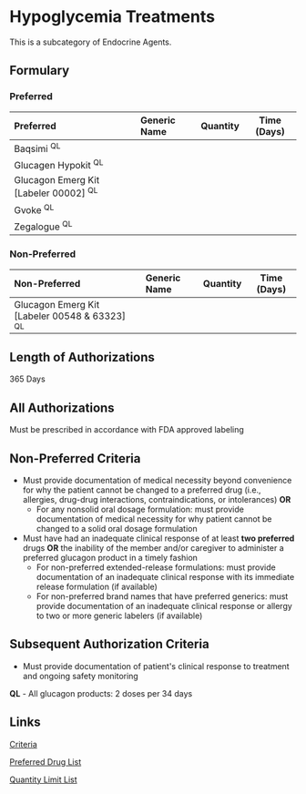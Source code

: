 # Hypoglycemia Treatments

This is a subcategory of Endocrine Agents.

## Formulary

### Preferred

| Preferred                             | Generic Name | Quantity | Time (Days) |
| :------------------------------------ | :----------- | :------: | :---------: |
| Baqsimi <sup>QL</sup>                            |              |          |             |
| Glucagen Hypokit <sup>QL</sup>                      |              |          |             |
| Glucagon Emerg Kit [Labeler 00002] <sup>QL</sup>    |              |          |             |
| Gvoke <sup>QL</sup>                           |              |          |             |
| Zegalogue <sup>QL</sup>                             |              |          |             |

### Non-Preferred

| Non-Preferred                                 | Generic Name | Quantity | Time (Days) |
| :-------------------------------------------- | :----------- | :------: | :---------: |
| Glucagon Emerg Kit [Labeler 00548 & 63323] <sup>QL</sup> |              |          |             |

## Length of Authorizations

365 Days

## All Authorizations

Must be prescribed in accordance with FDA approved labeling

## Non-Preferred Criteria

- Must provide documentation of medical necessity beyond convenience for why the patient cannot be changed to a preferred drug (i.e., allergies, drug-drug interactions, contraindications, or intolerances) **OR**
    - For any nonsolid oral dosage formulation: must provide documentation of medical necessity for why patient cannot be changed to a solid oral dosage formulation
- Must have had an inadequate clinical response of at least **two preferred** drugs **OR** the inability of the member and/or caregiver to administer a preferred glucagon product in a timely fashion
    - For non-preferred extended-release formulations: must provide documentation of an inadequate clinical response with its immediate release formulation (if available)
    - For non-preferred brand names that have preferred generics: must provide documentation of an inadequate clinical response or allergy to two or more generic labelers (if available)

## Subsequent Authorization Criteria

- Must provide documentation of patient's clinical response to treatment and ongoing safety monitoring

**QL** - All glucagon products: 2 doses per 34 days 

## Links

[Criteria](https://pharmacy.medicaid.ohio.gov/sites/default/files/20230101_UPDL%20_Criteria_APPROVED.pdf#page=52)

[Preferred Drug List](https://pharmacy.medicaid.ohio.gov/sites/default/files/20230101_UPDL_APPROVED_12.13.22.pdf#page=20)

[Quantity Limit List](https://pharmacy.medicaid.ohio.gov/sites/default/files/20230101_Ohio_Medicaid_Quantity_Document_APPROVED.pdf)
